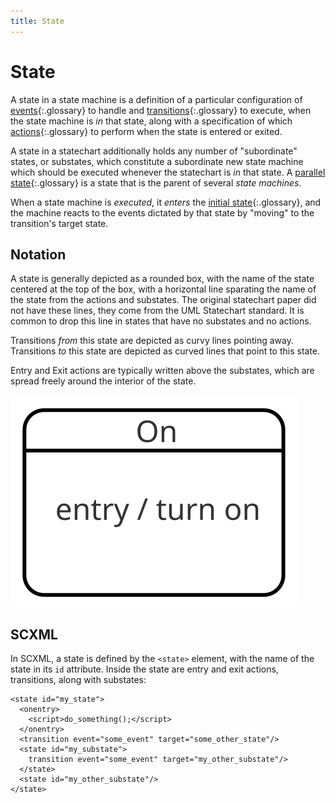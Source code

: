 ```yaml
---
title: State
---
```


# State

A state in a state machine is a definition of a particular configuration of [events](event.html){:.glossary} to handle and [transitions](transition.html){:.glossary} to execute, when the state machine is _in_ that state, along with a specification of which [actions](action.html){:.glossary} to perform when the state is entered or exited.

A state in a statechart additionally holds any number of "subordinate" states, or substates, which constitute a subordinate new state machine which should be executed whenever the statechart is _in_ that state.  A [parallel state](parallel-state.html){:.glossary} is a state that is the parent of several _state machines_.

When a state machine is _executed_, it _enters_ the [initial state](initial-state.html){:.glossary}, and the machine reacts to the events dictated by that state by "moving" to the transition's target state.

## Notation

A state is generally depicted as a rounded box, with the name of the state centered at the top of the box, with a horizontal line sparating the name of the state from the actions and substates.  The original statechart paper did not have these lines, they come from the UML Statechart standard.  It is common to drop this line in states that have no substates and no actions.

Transitions _from_ this state are depicted as curvy lines pointing away.  Transitions _to_ this state are depicted as curved lines that point to this state.

Entry and Exit actions are typically written above the substates, which are spread freely around the interior of the state.

![State with entry, two substates and some transitions](state.svg)

## SCXML

In SCXML, a state is defined by the `<state>` element, with the name of the state in its `id` attribute.  Inside the state are entry and exit actions, transitions, along with substates:

    <state id="my_state">
      <onentry>
        <script>do_something();</script>
      </onentry>
      <transition event="some_event" target="some_other_state"/>
      <state id="my_substate">
        transition event="some_event" target="my_other_substate"/>
      </state>
      <state id="my_other_substate"/>
    </state>


